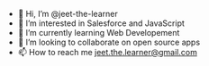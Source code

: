 - 👋 Hi, I’m @jeet-the-learner
- 👀 I’m interested in Salesforce and JavaScript
- 🌱 I’m currently learning Web Developement
- 💞️ I’m looking to collaborate on open source apps
- 📫 How to reach me jeet.the.learner@gmail.com

<!---
jeet-the-learner/jeet-the-learner is a ✨ special ✨ repository because its `README.md` (this file) appears on your GitHub profile.
You can click the Preview link to take a look at your changes.
--->
